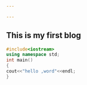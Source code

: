 ```yaml
---

---
```


## This is my first blog



```c++
#include<iostream>
using namespace std;
int main()
{
cout<<"hello ,word"<<endl;
}
```

